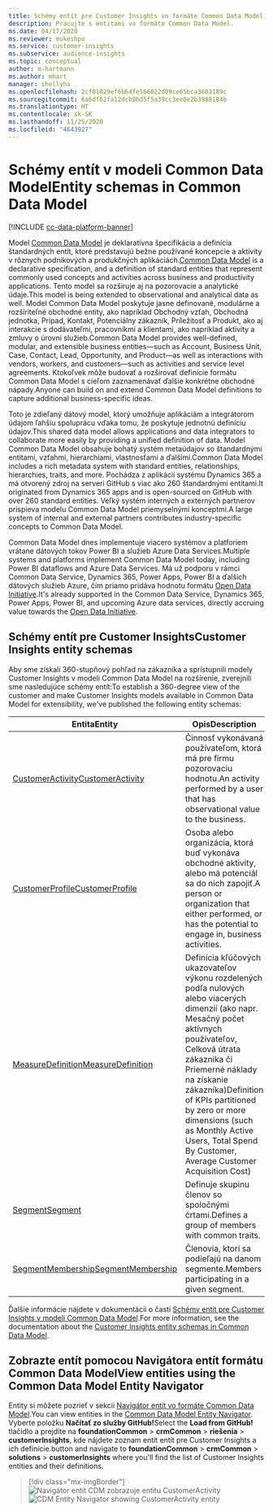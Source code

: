 ```yaml
---
title: Schémy entít pre Customer Insights vo formáte Common Data Model
description: Pracujte s entitami vo formáte Common Data Model.
ms.date: 04/17/2020
ms.reviewer: mukeshpo
ms.service: customer-insights
ms.subservice: audience-insights
ms.topic: conceptual
author: m-hartmann
ms.author: mhart
manager: shellyha
ms.openlocfilehash: 2cf01029ef6b64fe566022d09ce65bca3603189c
ms.sourcegitcommit: 6a6df62fa12dcb9bd5f5a39cc3ee0e2b3988184b
ms.translationtype: HT
ms.contentlocale: sk-SK
ms.lasthandoff: 11/25/2020
ms.locfileid: "4643927"
---
```

# <a name="entity-schemas-in-common-data-model"></a><span data-ttu-id="b7eec-103">Schémy entít v modeli Common Data Model</span><span class="sxs-lookup"><span data-stu-id="b7eec-103">Entity schemas in Common Data Model</span></span>

[!INCLUDE [cc-data-platform-banner](../includes/cc-data-platform-banner.md)]

<span data-ttu-id="b7eec-104">Model [Common Data Model](https://docs.microsoft.com/common-data-model/) je deklaratívna špecifikácia a definícia štandardných entít, ktoré predstavujú bežne používané koncepcie a aktivity v rôznych podnikových a produkčných aplikáciách.</span><span class="sxs-lookup"><span data-stu-id="b7eec-104">[Common Data Model](https://docs.microsoft.com/common-data-model/) is a declarative specification, and a definition of standard entities that represent commonly used concepts and activities across business and productivity applications.</span></span> <span data-ttu-id="b7eec-105">Tento model sa rozširuje aj na pozorovacie a analytické údaje.</span><span class="sxs-lookup"><span data-stu-id="b7eec-105">This model is being extended to observational and analytical data as well.</span></span> <span data-ttu-id="b7eec-106">Model Common Data Model poskytuje jasne definované, modulárne a rozšíriteľné obchodné entity, ako napríklad Obchodný vzťah, Obchodná jednotka, Prípad, Kontakt, Potenciálny zákazník, Príležitosť a Produkt, ako aj interakcie s dodávateľmi, pracovníkmi a klientami, ako napríklad aktivity a zmluvy o úrovni služieb.</span><span class="sxs-lookup"><span data-stu-id="b7eec-106">Common Data Model provides well-defined, modular, and extensible business entities—such as Account, Business Unit, Case, Contact, Lead, Opportunity, and Product—as well as interactions with vendors, workers, and customers—such as activities and service level agreements.</span></span> <span data-ttu-id="b7eec-107">Ktokoľvek môže budovať a rozširovať definície formátu Common Data Model s cieľom zaznamenávať ďalšie konkrétne obchodné nápady.</span><span class="sxs-lookup"><span data-stu-id="b7eec-107">Anyone can build on and extend Common Data Model definitions to capture additional business-specific ideas.</span></span>

<span data-ttu-id="b7eec-108">Toto je zdieľaný dátový model, ktorý umožňuje aplikáciám a integrátorom údajom ľahšiu spoluprácu vďaka tomu, že poskytuje jednotnú definíciu údajov.</span><span class="sxs-lookup"><span data-stu-id="b7eec-108">This shared data model allows applications and data integrators to collaborate more easily by providing a unified definition of data.</span></span> <span data-ttu-id="b7eec-109">Model Common Data Model obsahuje bohatý systém metaúdajov so štandardnými entitami, vzťahmi, hierarchiami, vlastnosťami a ďalšími.</span><span class="sxs-lookup"><span data-stu-id="b7eec-109">Common Data Model includes a rich metadata system with standard entities, relationships, hierarchies, traits, and more.</span></span> <span data-ttu-id="b7eec-110">Pochádza z aplikácií systému Dynamics 365 a má otvorený zdroj na serveri GitHub s viac ako 260 štandardnými entitami.</span><span class="sxs-lookup"><span data-stu-id="b7eec-110">It originated from Dynamics 365 apps and is open-sourced on GitHub with over 260 standard entities.</span></span> <span data-ttu-id="b7eec-111">Veľký systém interných a externých partnerov prispieva modelu Common Data Model priemyselnými konceptmi.</span><span class="sxs-lookup"><span data-stu-id="b7eec-111">A large system of internal and external partners contributes industry-specific concepts to Common Data Model.</span></span>

<span data-ttu-id="b7eec-112">Common Data Model dnes implementuje viacero systémov a platforiem vrátane dátových tokov Power BI a služieb Azure Data Services.</span><span class="sxs-lookup"><span data-stu-id="b7eec-112">Multiple systems and platforms implement Common Data Model today, including Power BI dataflows and Azure Data Services.</span></span> <span data-ttu-id="b7eec-113">Má už podporu v rámci Common Data Service, Dynamics 365, Power Apps, Power BI a ďalších dátových služieb Azure, čím priamo pridáva hodnotu formátu [Open Data Initiative](https://www.microsoft.com/open-data-initiative).</span><span class="sxs-lookup"><span data-stu-id="b7eec-113">It's already supported in the Common Data Service, Dynamics 365, Power Apps, Power BI, and upcoming Azure data services, directly accruing value towards the [Open Data Initiative](https://www.microsoft.com/open-data-initiative).</span></span>

## <a name="customer-insights-entity-schemas"></a><span data-ttu-id="b7eec-114">Schémy entít pre Customer Insights</span><span class="sxs-lookup"><span data-stu-id="b7eec-114">Customer Insights entity schemas</span></span>

<span data-ttu-id="b7eec-115">Aby sme získali 360-stupňový pohľad na zákazníka a sprístupnili modely Customer Insights v modeli Common Data Model na rozšírenie, zverejnili sme nasledujúce schémy entít:</span><span class="sxs-lookup"><span data-stu-id="b7eec-115">To establish a 360-degree view of the customer and make Customer Insights models available in Common Data Model for extensibility, we've published the following entity schemas:</span></span>

| <span data-ttu-id="b7eec-116">Entita</span><span class="sxs-lookup"><span data-stu-id="b7eec-116">Entity</span></span> | <span data-ttu-id="b7eec-117">Opis</span><span class="sxs-lookup"><span data-stu-id="b7eec-117">Description</span></span> |
|---------|---------|
|[<span data-ttu-id="b7eec-118">CustomerActivity</span><span class="sxs-lookup"><span data-stu-id="b7eec-118">CustomerActivity</span></span>](https://docs.microsoft.com/common-data-model/schema/core/applicationcommon/foundationcommon/crmcommon/solutions/customerinsights/customeractivity) | <span data-ttu-id="b7eec-119">Činnosť vykonávaná používateľom, ktorá má pre firmu pozorovaciu hodnotu.</span><span class="sxs-lookup"><span data-stu-id="b7eec-119">An activity performed by a user that has observational value to the business.</span></span> |
|[<span data-ttu-id="b7eec-120">CustomerProfile</span><span class="sxs-lookup"><span data-stu-id="b7eec-120">CustomerProfile</span></span>](https://docs.microsoft.com/common-data-model/schema/core/applicationcommon/foundationcommon/crmcommon/solutions/customerinsights/customerprofile) | <span data-ttu-id="b7eec-121">Osoba alebo organizácia, ktorá buď vykonáva obchodné aktivity, alebo má potenciál sa do nich zapojiť.</span><span class="sxs-lookup"><span data-stu-id="b7eec-121">A person or organization that either performed, or has the potential to engage in, business activities.</span></span> |
|[<span data-ttu-id="b7eec-122">MeasureDefinition</span><span class="sxs-lookup"><span data-stu-id="b7eec-122">MeasureDefinition</span></span>](https://docs.microsoft.com/common-data-model/schema/core/applicationcommon/foundationcommon/crmcommon/solutions/customerinsights/measuredefinition) | <span data-ttu-id="b7eec-123">Definícia kľúčových ukazovateľov výkonu rozdelených podľa nulových alebo viacerých dimenzií (ako napr. Mesačný počet aktívnych používateľov, Celková útrata zákazníka či Priemerné náklady na získanie zákazníka)</span><span class="sxs-lookup"><span data-stu-id="b7eec-123">Definition of KPIs partitioned by zero or more dimensions (such as Monthly Active Users, Total Spend By Customer, Average Customer Acquisition Cost)</span></span> |
|[<span data-ttu-id="b7eec-124">Segment</span><span class="sxs-lookup"><span data-stu-id="b7eec-124">Segment</span></span>](https://docs.microsoft.com/common-data-model/schema/core/applicationcommon/foundationcommon/crmcommon/solutions/customerinsights/segment) | <span data-ttu-id="b7eec-125">Definuje skupinu členov so spoločnými črtami.</span><span class="sxs-lookup"><span data-stu-id="b7eec-125">Defines a group of members with common traits.</span></span> |
|[<span data-ttu-id="b7eec-126">SegmentMembership</span><span class="sxs-lookup"><span data-stu-id="b7eec-126">SegmentMembership</span></span>](https://docs.microsoft.com/common-data-model/schema/core/applicationcommon/foundationcommon/crmcommon/solutions/customerinsights/segmentmembership) | <span data-ttu-id="b7eec-127">Členovia, ktorí sa podieľajú na danom segmente.</span><span class="sxs-lookup"><span data-stu-id="b7eec-127">Members participating in a given segment.</span></span> |

<span data-ttu-id="b7eec-128">Ďalšie informácie nájdete v dokumentácii o časti [Schémy entít pre Customer Insights v modeli Common Data Model](https://docs.microsoft.com/common-data-model/schema/core/applicationcommon/foundationcommon/crmcommon/solutions/customerinsights/overview).</span><span class="sxs-lookup"><span data-stu-id="b7eec-128">For more information, see the documentation about the [Customer Insights entity schemas in Common Data Model](https://docs.microsoft.com/common-data-model/schema/core/applicationcommon/foundationcommon/crmcommon/solutions/customerinsights/overview).</span></span>

## <a name="view-entities-using-the-common-data-model-entity-navigator"></a><span data-ttu-id="b7eec-129">Zobrazte entít pomocou Navigátora entít formátu Common Data Model</span><span class="sxs-lookup"><span data-stu-id="b7eec-129">View entities using the Common Data Model Entity Navigator</span></span>

<span data-ttu-id="b7eec-130">Entity si môžete pozrieť v sekcii [Navigátor entít vo formáte Common Data Model](https://microsoft.github.io/CDM/).</span><span class="sxs-lookup"><span data-stu-id="b7eec-130">You can view entities in the [Common Data Model Entity Navigator](https://microsoft.github.io/CDM/).</span></span> <span data-ttu-id="b7eec-131">Vyberte položku **Načítať zo služby GitHub!**</span><span class="sxs-lookup"><span data-stu-id="b7eec-131">Select the **Load from GitHub!**</span></span> <span data-ttu-id="b7eec-132">tlačidlo a prejdite na **foundationCommon** > **crmCommon** > **riešenia** > **customerInsights**, kde nájdete zoznam entít entít pre Customer Insights a ich definície.</span><span class="sxs-lookup"><span data-stu-id="b7eec-132">button and navigate to **foundationCommon** > **crmCommon** > **solutions** > **customerInsights** where you'll find the list of Customer Insights entities and their definitions.</span></span>
> [!div class="mx-imgBorder"]
> <span data-ttu-id="b7eec-133">![Navigátor entít CDM zobrazuje entitu CustomerActivity](media/CDM-entity-navigator.png "Navigátor entít CDM zobrazuje entitu CustomerActivity")</span><span class="sxs-lookup"><span data-stu-id="b7eec-133">![CDM Entity Navigator showing CustomerActivity entity](media/CDM-entity-navigator.png "CDM Entity Navigator showing CustomerActivity entity")</span></span>
